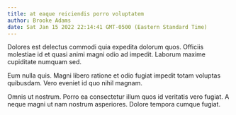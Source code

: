 ```yaml
---
title: at eaque reiciendis porro voluptatem
author: Brooke Adams
date: Sat Jan 15 2022 22:14:41 GMT-0500 (Eastern Standard Time)
---
```

Dolores est delectus commodi quia expedita dolorum quos. Officiis molestiae id et quasi animi magni odio ad impedit. Laborum maxime cupiditate numquam sed.

 Eum nulla quis. Magni libero ratione et odio fugiat impedit totam voluptas quibusdam. Vero eveniet id quo nihil magnam.

 Omnis ut nostrum. Porro ea consectetur illum quos id veritatis vero fugiat. A neque magni ut nam nostrum asperiores. Dolore tempora cumque fugiat.